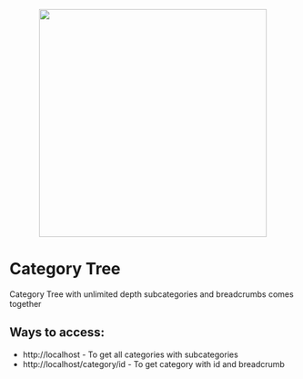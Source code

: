<p align="center"><a href="https://laravel.com" target="_blank"><img src="https://raw.githubusercontent.com/laravel/art/master/logo-lockup/5%20SVG/2%20CMYK/1%20Full%20Color/laravel-logolockup-cmyk-red.svg" width="400"></a></p>

<h1>Category Tree</h1>

<p>Category Tree with unlimited depth subcategories and breadcrumbs comes together</p>

<h2>Ways to access:</h2>
<ul>
    <li>http://localhost - To get all categories with subcategories</li>
    <li>http://localhost/category/id - To get category with id and breadcrumb</li>
</ul>
